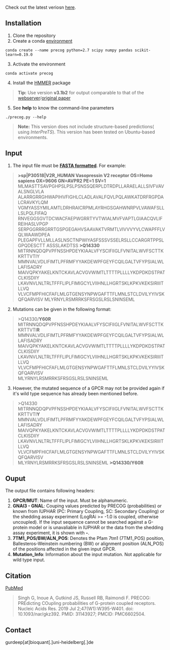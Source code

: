 Check out the latest veriosn [here](https://github.com/raimondilab/precogx).

## Installation

1. Clone the repository
2. Create a conda [environment](https://docs.conda.io/projects/conda/en/4.6.0/_downloads/52a95608c49671267e40c689e0bc00ca/conda-cheatsheet.pdf)
```
conda create --name precog python=2.7 scipy numpy pandas scikit-learn=0.19.0
```
3. Activate the environment
```
conda activate precog
```
4. Install the [HMMER](http://hmmer.org/download.html) package
>**Tip:** Use version **v3.1b2** for output comparable to that of the [webserver](precog.russelllab.org)/[original paper](https://pubmed.ncbi.nlm.nih.gov/31143927/)

5. See **help** to know the command-line parameters
 ```
./precog.py --help
```

>**Note:** This version does not include structure-based predictions( using *InterPreTS*). This version has been tested on Ubuntu-based environments.

## Input
1. The input file must be [**FASTA formatted**](https://en.wikipedia.org/wiki/FASTA_format). For example:
>**\>sp|P30518|V2R_HUMAN Vasopressin V2 receptor OS=Homo sapiens OX=9606 GN=AVPR2 PE=1 SV=1**
MLMASTTSAVPGHPSLPSLPSNSSQERPLDTRDPLLARAELALLSIVFVAVALSNGLVLA
ALARRGRRGHWAPIHVFIGHLCLADLAVALFQVLPQLAWKATDRFRGPDALCRAVKYLQM
VGMYASSYMILAMTLDRHRAICRPMLAYRHGSGAHWNRPVLVAWAFSLLLSLPQLFIFAQ
RNVEGGSGVTDCWACFAEPWGRRTYVTWIALMVFVAPTLGIAACQVLIFREIHASLVPGP
SERPGGRRRGRRTGSPGEGAHVSAAVAKTVRMTLVIVVVYVLCWAPFFLVQLWAAWDPEA
PLEGAPFVLLMLLASLNSCTNPWIYASFSSSVSSELRSLLCCARGRTPPSLGPQDESCTT
ASSSLAKDTSS
>**\>Q14330**
MITRNNQDQPVPFNSSHPDEYKIAALVFYSCIFIIGLFVNITALWVFSCTTKKRTTVTIY
MMNVALVDLIFIMTLPFRMFYYAKDEWPFGEYFCQILGALTVFYPSIALWLLAFISADRY
MAIVQPKYAKELKNTCKAVLACVGVWIMTLTTTTPLLLLYKDPDKDSTPATCLKISDIIY
LKAVNVLNLTRLTFFFLIPLFIMIGCYLVIIHNLLHGRTSKLKPKVKEKSIRIIITLLVQ
VLVCFMPFHICFAFLMLGTGENSYNPWGAFTTFLMNLSTCLDVILYYIVSKQFQARVISV
MLYRNYLRSMRRKSFRSGSLRSLSNINSEML

2. Mutations can be given in the following format:
>\>Q14330/**Y60R**
>MITRNNQDQPVPFNSSHPDEYKIAALVFYSCIFIIGLFVNITALWVFSCTTKKRTTVTI**R**  
MMNVALVDLIFIMTLPFRMFYYAKDEWPFGEYFCQILGALTVFYPSIALWLLAFISADRY  
MAIVQPKYAKELKNTCKAVLACVGVWIMTLTTTTPLLLLYKDPDKDSTPATCLKISDIIY  
LKAVNVLNLTRLTFFFLIPLFIMIGCYLVIIHNLLHGRTSKLKPKVKEKSIRIIITLLVQ  
VLVCFMPFHICFAFLMLGTGENSYNPWGAFTTFLMNLSTCLDVILYYIVSKQFQARVISV  
MLYRNYLRSMRRKSFRSGSLRSLSNINSEML

3. However, the mutated sequence of a GPCR may not be provided again if it's wild type sequence has already been mentioned before.
>\>Q14330
>MITRNNQDQPVPFNSSHPDEYKIAALVFYSCIFIIGLFVNITALWVFSCTTKKRTTVTI**Y**  
MMNVALVDLIFIMTLPFRMFYYAKDEWPFGEYFCQILGALTVFYPSIALWLLAFISADRY  
MAIVQPKYAKELKNTCKAVLACVGVWIMTLTTTTPLLLLYKDPDKDSTPATCLKISDIIY  
LKAVNVLNLTRLTFFFLIPLFIMIGCYLVIIHNLLHGRTSKLKPKVKEKSIRIIITLLVQ  
VLVCFMPFHICFAFLMLGTGENSYNPWGAFTTFLMNLSTCLDVILYYIVSKQFQARVISV  
MLYRNYLRSMRRKSFRSGSLRSLSNINSEML
>**\>Q14330/Y60R**

## Ouput
The output file contains following headers:
1. **GPCR/MUT**:
Name of the input. Must be alphanumeric.
2. **GNAI3 - GNAL**:
Couping values predicted by PRECOG (probabilities) or known from IUPHAR (PC: Primary Coupling, SC: Secondary Coupling) or the shedding assay experiment (LogRAi >= -1.0 is coupled, otherwise uncoupled). If the input sequence cannot be searched against a G-protein model or is unavaliable in IUPHAR or the data from the shedding assay experiment, it is shown with **-**.
3. **7TM1_POS/BW/ALN_POS**:
Denotes the Pfam 7tm1 (7TM1_POS) position, Ballesteros-Weinstein numbering (BW) or alignment position (ALN_POS) of the positions affected in the given input GPCR.
4. **Mutation_Info**:
Information about the input mutation. Not applicable for wild type input.

## Citation
[PubMed](https://pubmed.ncbi.nlm.nih.gov/31143927/)
>Singh G, Inoue A, Gutkind JS, Russell RB, Raimondi F. PRECOG: PREdicting COupling probabilities of G-protein coupled receptors. Nucleic Acids Res. 2019 Jul 2;47(W1):W395-W401. doi: 10.1093/nar/gkz392. PMID: 31143927; PMCID: PMC6602504.

## Contact
gurdeep[at]bioquant[.]uni-heidelberg[.]de
